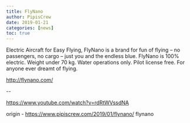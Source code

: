 ```yaml
---
title: FlyNano
author: PipisCrew
date: 2019-01-21
categories: [news]
toc: true
---
```


Electric Aircraft for Easy Flying, FlyNano is a brand for fun of flying – no passengers, no cargo – just you and the endless blue. FlyNano is 100% electric. Weight under 70 kg. Water operations only. Pilot license free. For anyone ever dreamt of flying.

http://flynano.com/

--

https://www.youtube.com/watch?v=rdRtWVssdNA

origin - https://www.pipiscrew.com/2019/01/flynano/ flynano